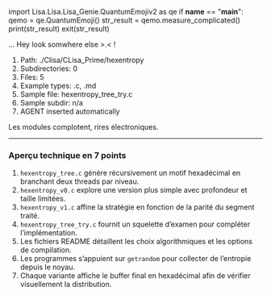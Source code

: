 
import Lisa.Lisa.Lisa_Genie.QuantumEmojiv2 as qe
if __name__ == "__main__":
  qemo = qe.QuantumEmoji()
  str_result = qemo.measure_complicated()
  print(str_result)
  exit(str_result)

... Hey look somwhere else >.< !

1. Path: ./Clisa/CLisa_Prime/hexentropy
2. Subdirectories: 0
3. Files: 5
4. Example types: .c, .md
5. Sample file: hexentropy_tree_try.c
6. Sample subdir: n/a
7. AGENT inserted automatically

Les modules complotent, rires électroniques.

---
### Aperçu technique en 7 points
1. `hexentropy_tree.c` génère récursivement un motif hexadécimal en branchant deux threads par niveau.
2. `hexentropy_v0.c` explore une version plus simple avec profondeur et taille limitées.
3. `hexentropy_v1.c` affine la stratégie en fonction de la parité du segment traité.
4. `hexentropy_tree_try.c` fournit un squelette d’examen pour compléter l’implémentation.
5. Les fichiers README détaillent les choix algorithmiques et les options de compilation.
6. Les programmes s’appuient sur `getrandom` pour collecter de l’entropie depuis le noyau.
7. Chaque variante affiche le buffer final en hexadécimal afin de vérifier visuellement la distribution.
